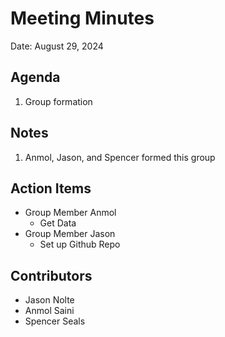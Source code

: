 
# Meeting Minutes
Date: August 29, 2024

## Agenda
1. Group formation

## Notes
1. Anmol, Jason, and Spencer formed this group

## Action Items
* Group Member Anmol
    * Get Data
* Group Member Jason
    * Set up Github Repo

## Contributors
* Jason Nolte
* Anmol Saini
* Spencer Seals